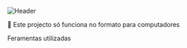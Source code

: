 ![Header](https://capsule-render.vercel.app/api?type=waving&height=130&color=gradient&customColorList=20&section=header)


📢 Este projecto só funciona no formato para computadores

Feramentas utilizadas
